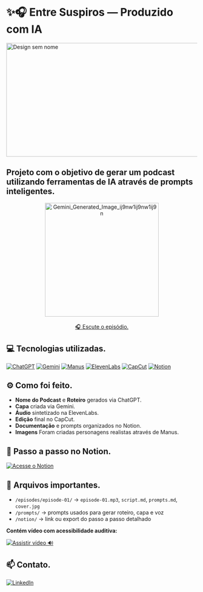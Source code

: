 # ✨🎧 Entre Suspiros — Produzido com IA
<img width="1920" height="300" alt="Design sem nome" src="https://github.com/Milena-soat/podcast_IA_Entre-Suspiross/blob/main/Projeto%20podcast/Imagens%20e%20capa/image.png?raw=true" />


## Projeto com o objetivo de gerar um podcast utilizando ferramentas de IA através de prompts inteligentes.

<div align="center">
  <img width="300" height="300" alt="Gemini_Generated_Image_ij9nw1ij9nw1ij9n" src="https://raw.githubusercontent.com/Milena-soat/podcast_IA_Entre-Suspiross/main/Projeto%20podcast/Imagens%20e%20capa/Gemini_Generated_Image_ij9nw1ij9nw1ij9n.png" />
  <br><br>
  <a href="https://soundcloud.com/milena-coleto/suspiros-literarios-the-deal-do-campus-para-a-tela?si=7efcbe702d03432e97d49f498d5e8f55&utm_source=clipboard&utm_medium=text&utm_campaign=social_sharing">
    🎧 Escute o episódio.
  </a>
</div>

## 💻 Tecnologias utilizadas.
[![ChatGPT](https://img.shields.io/badge/ChatGPT-IA-green?style=for-the-badge&logo=openai&logoColor=white)](https://chat.openai.com)
[![Gemini](https://img.shields.io/badge/Gemini-IA-blue?style=for-the-badge)](https://www.gemini.com)
[![Manus](https://img.shields.io/badge/Manus-IA-purple?style=for-the-badge)](https://www.manus.com)
[![ElevenLabs](https://img.shields.io/badge/ElevenLabs-TTS-red?style=for-the-badge)](https://elevenlabs.io)
[![CapCut](https://img.shields.io/badge/CapCut-Editor-pink?style=for-the-badge)](https://www.capcut.com)
[![Notion](https://img.shields.io/badge/Notion-Notes-black?style=for-the-badge&logo=notion&logoColor=white)](https://www.notion.so)


## ⚙️ Como foi feito.
- **Nome do Podcast** e **Roteiro** gerados via ChatGPT.
- **Capa** criada via Gemini.
- **Áudio** sintetizado na ElevenLabs.
- **Edição** final no CapCut.
- **Documentação** e prompts organizados no Notion.
- **Imagens** Foram criadas personagens realistas através de Manus.
## 📝 Passo a passo no Notion.
[![Acesse o Notion](https://img.shields.io/badge/Notion-Podcast-000000?style=for-the-badge&logo=notion&logoColor=white)](https://terrific-clover-fc9.notion.site/Podcast-IA-Entre-Suspiros-27fa29b2745e80ddb5bacd38b463956b?source=copy_link)

## 🧾 Arquivos importantes.
- `/episodes/episode-01/` → `episode-01.mp3`, `script.md`, `prompts.md`, `cover.jpg`
- `/prompts/` → prompts usados para gerar roteiro, capa e voz
- `/notion/` → link ou export do passo a passo detalhado
  
**Contém vídeo com acessibilidade auditiva:**

[![Assistir vídeo 🔊](https://img.shields.io/badge/Assistir-Vídeo-FFB6C1?style=for-the-badge&logo=play&logoColor=white)](https://drive.google.com/file/d/1tgGQZpLjoYOP4gTm-f_5vihhjACuZee9/view?usp=sharing)

## 📫 Contato.
[![LinkedIn](https://img.shields.io/badge/LinkedIn-Perfil-blue?style=for-the-badge&logo=linkedin&logoColor=white)](https://www.linkedin.com/in/milena-soares-037185243)

